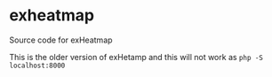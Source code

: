 # exheatmap
Source code for exHeatmap

This is the older version of exHetamp and this will not work as `php -S localhost:8000`
